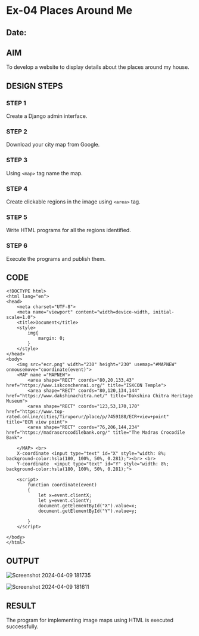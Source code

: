 # Ex-04 Places Around Me
## Date: 

## AIM
To develop a website to display details about the places around my house.

## DESIGN STEPS

### STEP 1
Create a Django admin interface.

### STEP 2
Download your city map from Google.

### STEP 3
Using ```<map>``` tag name the map.

### STEP 4
Create clickable regions in the image using ```<area>``` tag.

### STEP 5
Write HTML programs for all the regions identified.

### STEP 6
Execute the programs and publish them.


## CODE
```
<!DOCTYPE html>
<html lang="en">
<head>
    <meta charset="UTF-8">
    <meta name="viewport" content="width=device-width, initial-scale=1.0">
    <title>Document</title>
    <style>
        img{
            margin: 0;
        }
    </style>
</head>
<body>
    <img src="ecr.png" width="230" height="230" usemap="#MAPNEW" onmousemove="coordinate(event)">
    <MAP name ="MAPNEW">
        <area shape="RECT" coords="80,20,133,43" href="https://www.iskconchennai.org/" title="ISKCON Temple">
        <area shape="RECT" coords="80,120,134,144" href="https://www.dakshinachitra.net/" title="Dakshina Chitra Heritage Museum">
        <area shape="RECT" coords="123,53,170,170" href="https://www.top-rated.online/cities/Tiruporur/place/p/7459188/ECR+view+point" title="ECR view point">
        <area shape="RECT" coords="76,206,144,234" href="https://madrascrocodilebank.org/" title="The Madras Crocodile Bank">
        
    </MAP> <br>
    X-coordinate <input type="text" id="X" style="width: 8%; background-color:hsla(180, 100%, 50%, 0.281);"><br> <br>
    Y-coordinate  <input type="text" id="Y" style="width: 8%; background-color:hsla(180, 100%, 50%, 0.281);">

    <script>
        function coordinate(event)
        {
            let x=event.clientX;
            let y=event.clientY;
            document.getElementById("X").value=x;
            document.getElementById("Y").value=y;

        }
    </script>
    
</body>
</html>

```
## OUTPUT
![Screenshot 2024-04-09 181735](https://github.com/ThangaDeepika/NearMe/assets/125663099/32bea714-aff1-432f-a76c-d3d9ae6f9c30)

![Screenshot 2024-04-09 181611](https://github.com/ThangaDeepika/NearMe/assets/125663099/37c0eb96-f56f-489c-8936-ce91f5c2b3e9)

## RESULT
The program for implementing image maps using HTML is executed successfully.
